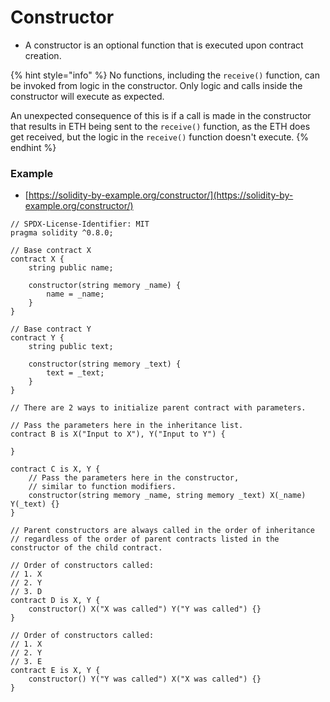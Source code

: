 # Constructor

* A constructor is an optional function that is executed upon contract creation.

{% hint style="info" %}
No functions, including the `receive()` function, can be invoked from logic in the constructor. Only logic and calls inside the constructor will execute as expected.

An unexpected consequence of this is if a call is made in the constructor that results in ETH being sent to the `receive()` function, as the ETH does get received, but the logic in the `receive()` function doesn't execute.
{% endhint %}

### Example

* [https://solidity-by-example.org/constructor/](https://solidity-by-example.org/constructor/)

```solidity
// SPDX-License-Identifier: MIT
pragma solidity ^0.8.0;

// Base contract X
contract X {
    string public name;

    constructor(string memory _name) {
        name = _name;
    }
}

// Base contract Y
contract Y {
    string public text;

    constructor(string memory _text) {
        text = _text;
    }
}

// There are 2 ways to initialize parent contract with parameters.

// Pass the parameters here in the inheritance list.
contract B is X("Input to X"), Y("Input to Y") {

}

contract C is X, Y {
    // Pass the parameters here in the constructor,
    // similar to function modifiers.
    constructor(string memory _name, string memory _text) X(_name) Y(_text) {}
}

// Parent constructors are always called in the order of inheritance
// regardless of the order of parent contracts listed in the constructor of the child contract.

// Order of constructors called:
// 1. X
// 2. Y
// 3. D
contract D is X, Y {
    constructor() X("X was called") Y("Y was called") {}
}

// Order of constructors called:
// 1. X
// 2. Y
// 3. E
contract E is X, Y {
    constructor() Y("Y was called") X("X was called") {}
}
```
